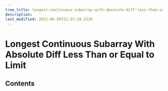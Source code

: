 ```yaml
---
tree_title: longest-continuous-subarray-with-absolute-diff-less-than-or-equal-to-limit
description: 
last_modified: 2022-06-09T21:23:28.2328
---
```


# Longest Continuous Subarray With Absolute Diff Less Than or Equal to Limit

## Contents
